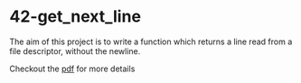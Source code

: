 # 42-get_next_line

The aim of this project is to write a function which returns a line read from a file descriptor, without the newline.

Checkout the [pdf](https://drive.google.com/file/d/1Dg5NWIZD0WmaiNZEp0-DjIkD22Og3e4A/view) for more details
